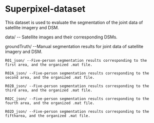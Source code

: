 # Superpixel-dataset
This dataset is used to evaluate the segmentation of the joint data of satellite imagery and DSM.

data/ -- Satellite images and their corresponding DSMs. 

groundTruth/ --Manual segmentation results for joint data of satellite imagery and DSM.

	R01_json/ --Five-person segmentation results corresponding to the first area, and the organized .mat file.
	
	R02A_json/ --Five-person segmentation results corresponding to the second area, and the organized .mat file.
	
	R02B_json/ --Five-person segmentation results corresponding to the third area, and the organized .mat file.
	
	R02C_json/ --Five-person segmentation results corresponding to the fourth area, and the organized .mat file.
	
	R02D_json/ --Five-person segmentation results corresponding to the fiftharea, and the organized .mat file.
